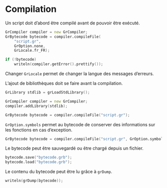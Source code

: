 # Compilation

Un script doit d’abord être compilé avant de pouvoir être exécuté.
```d
GrCompiler compiler = new GrCompiler;
GrBytecode bytecode = compiler.compileFile(
    "script.gr",
    GrOption.none,
    GrLocale.fr_FR);

if (!bytecode)
    writeln(compiler.getError().prettify());
```
Changer `GrLocale` permet de changer la langue des messages d’erreurs.

L’ajout de bibliothèques doit se faire avant la compilation.
```d
GrLibrary stdlib = grLoadStdLibrary(); 

GrCompiler compiler = new GrCompiler;
compiler.addLibrary(stdlib);

GrBytecode bytecode = compiler.compileFile("script.gr");
```
`GrOption.symbols` permet au bytecode de conserver des informations sur les fonctions en cas d’exception.
```d
GrBytecode bytecode = compiler.compileFile("script.gr", GrOption.symbols);
```
Le bytecode peut être sauvegardé ou être chargé depuis un fichier.
```d
bytecode.save("bytecode.grb");
bytecode.load("bytecode.grb");
```
Le contenu du bytecode peut être lu grâce à `grDump`.
```d
writeln(grDump(bytecode));
```